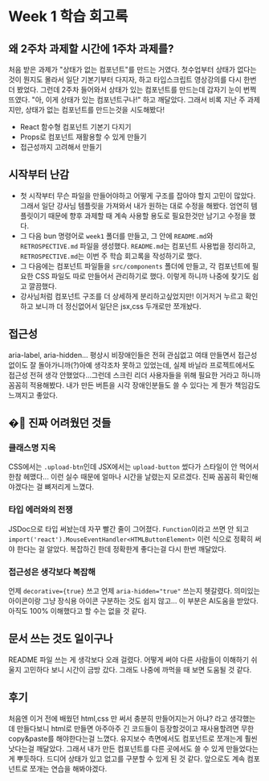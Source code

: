 # Week 1 학습 회고록

## 왜 2주차 과제할 시간에 1주차 과제를?

처음 받은 과제가 "상태가 없는 컴포넌트"를 만드는 거였다. 첫수업부터 상태가 없다는것이 뭔지도 몰라서 일단 기본기부터 다지자, 하고 타입스크립트 영상강의를 다시 한번 더 봤었다. 그런데 2주차 들어와서 상태가 있는 컴포넌트를 만드는데 갑자기 눈이 번쩍 뜨였다. "아, 이게 상태가 있는 컴포넌트구나!" 하고 깨달았다. 그래서 비록 지난 주 과제지만, 상태가 없는 컴포넌트를 만드는것을 시도해봤다!

- React 함수형 컴포넌트 기본기 다지기
- Props로 컴포넌트 재활용할 수 있게 만들기
- 접근성까지 고려해서 만들기

## 시작부터 난감

- 첫 시작부터 무슨 파일을 만들어야하고 어떻게 구조를 잡아야 할지 고민이 많았다. 그래서 일단 강사님 템플릿을 가져와서 내가 원하는 대로 수정을 해봤다. 엄연히 템플릿이기 때문에 향후 과제할 때 계속 사용할 용도로 필요한것만 남기고 수정을 했다.
- 그 다음 bun 명령어로 `week1` 폴더를 만들고, 그 안에 `README.md`와 `RETROSPECTIVE.md` 파일을 생성했다. `README.md`는 컴포넌트 사용법을 정리하고, `RETROSPECTIVE.md`는 이번 주 학습 회고록을 작성하기로 했다.
- 그 다음에는 컴포넌트 파일들을 `src/components` 폴더에 만들고, 각 컴포넌트에 필요한 CSS 파일도 따로 만들어서 관리하기로 했다. 이렇게 하니까 나중에 찾기도 쉽고 깔끔했다.
- 강사님처럼 컴포넌트 구조를 더 상세하게 분리하고싶었지만! 이거저거 누르고 확인하고 보니까 더 정신없어서 일단은 jsx,css 두개로만 쪼개놨다.

## 접근성

aria-label, aria-hidden... 평상시 비장애인들은 전혀 관심없고 여태 만들면서 접근성없이도 잘 돌아가니까(?)아예 생각조차 못하고 있었는데, 실제 바닐라 프로젝트에서도 접근성 전혀 생각 안했었다...그런데 스크린 리더 사용자들을 위해 필요한 거라고 하니까 꼼꼼히 적용해봤다. 내가 만든 버튼을 시각 장애인분들도 쓸 수 있다는 게 뭔가 책임감도 느껴지고 좋았다.

## �‍💫 진짜 어려웠던 것들

### 클래스명 지옥

CSS에서는 `.upload-btn`인데 JSX에서는 `upload-button` 썼다가 스타일이 안 먹어서 한참 헤맸다... 이런 실수 때문에 얼마나 시간을 날렸는지 모르겠다. 진짜 꼼꼼히 확인해야겠다는 걸 뼈저리게 느꼈다.

### 타입 에러와의 전쟁

JSDoc으로 타입 써놨는데 자꾸 빨간 줄이 그어졌다. `Function`이라고 쓰면 안 되고 `import('react').MouseEventHandler<HTMLButtonElement>` 이런 식으로 정확히 써야 한다는 걸 알았다. 복잡하긴 한데 정확한게 좋다는걸 다시 한번 깨달았다.

### 접근성은 생각보다 복잡해

언제 `decorative={true}` 쓰고 언제 `aria-hidden="true"` 쓰는지 헷갈렸다. 의미있는 아이콘이랑 그냥 장식용 아이콘 구분하는 것도 쉽지 않고... 이 부분은 AI도움을 받았다. 아직도 100% 이해했다고 할 수는 없을 것 같다.

## 문서 쓰는 것도 일이구나

README 파일 쓰는 게 생각보다 오래 걸렸다. 어떻게 써야 다른 사람들이 이해하기 쉬울지 고민하다 보니 시간이 금방 갔다. 그래도 나중에 까먹을 때 보면 도움될 것 같다.

## 후기

처음엔 이거 전에 배웠던 html,css 만 써서 충분히 만들어지는거 아냐? 라고 생각했는데 만들다보니 html로 만들면 아주아주 긴 코드들이 등장할것이고 재사용할려면 무한 copy&paste를 해야한다는걸 느꼈다. 유지보수 측면에서도 컴포넌트로 쪼개는게 훨씬 낫다는걸 깨달았다. 그래서 내가 만든 컴포넌트를 다른 곳에서도 쓸 수 있게 만들었다는 게 뿌듯하다. 드디어 상태가 있고 없고를 구분할 수 있게 된 것 같다. 앞으로도 계속 컴포넌트로 쪼개는 연습을 해봐야겠다.
